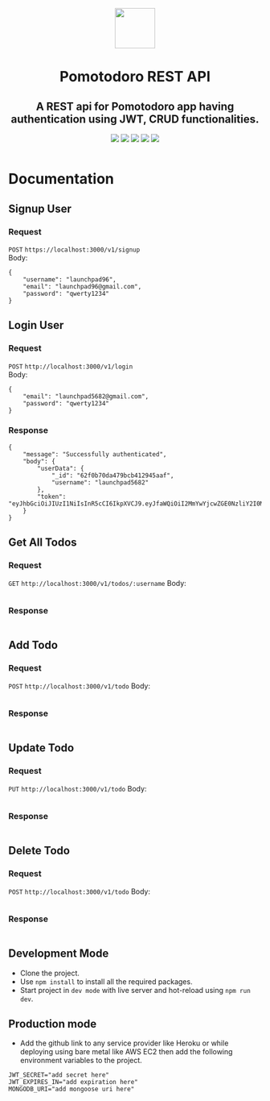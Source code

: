 <p align="center"><img src="https://yifgzyyqlpgydlzwcsaj.supabase.co/storage/v1/object/public/pomotodoro/pomotodoro.png" height="80"/></p>

<h1 align="center">Pomotodoro REST API</h1>

<h2 align="center"> A REST api for Pomotodoro app having authentication using JWT, CRUD functionalities.</h2>

<p align="center">
<img src="https://img.shields.io/badge/Express.js-000000?style=for-the-badge&logo=express&logoColor=white" />
<img src="https://img.shields.io/badge/JavaScript-323330?style=for-the-badge&logo=javascript&logoColor=F7DF1E" />
<img src="https://img.shields.io/badge/MongoDB-4EA94B?style=for-the-badge&logo=mongodb&logoColor=white" />
<img src="https://img.shields.io/badge/Heroku-430098?style=for-the-badge&logo=heroku&logoColor=white" />
<img src="https://img.shields.io/badge/VSCode-0078D4?style=for-the-badge&logo=visual%20studio%20code&logoColor=white"/>
</p>

```

```

# Documentation

## Signup User

### Request

`POST` `https://localhost:3000/v1/signup` <br>
Body:

```
{
	"username": "launchpad96",
	"email": "launchpad96@gmail.com",
	"password": "qwerty1234"
}
```

## Login User

### Request

`POST` `http://localhost:3000/v1/login` <br>
Body:

```
{
    "email": "launchpad5682@gmail.com",
    "password": "qwerty1234"
}
```

### Response <br>

```
{
	"message": "Successfully authenticated",
	"body": {
		"userData": {
			"_id": "62f0b70da479bcb412945aaf",
			"username": "launchpad5682"
		},
		"token": "eyJhbGciOiJIUzI1NiIsInR5cCI6IkpXVCJ9.eyJfaWQiOiI2MmYwYjcwZGE0NzliY2I0MTI5NDVhYWYiLCJpYXQiOjE2NjAxNTAzMTQsImV4cCI6MTY2MDIzNjcxNH0.phHbB7zwEBoBc2ut4TaxTJ4ziHmaLtB6nOCayeDLqXM"
	}
}
```

## Get All Todos

### Request

`GET` `http://localhost:3000/v1/todos/:username`
Body:

```

```

### Response

```

```

## Add Todo

### Request

`POST` `http://localhost:3000/v1/todo`
Body:

```

```

### Response

```

```

## Update Todo

### Request

`PUT` `http://localhost:3000/v1/todo`
Body:

```

```

### Response

```

```

## Delete Todo

### Request

`POST` `http://localhost:3000/v1/todo`
Body:

```

```

### Response

```

```

## Development Mode

- Clone the project.
- Use `npm install` to install all the required packages.
- Start project in `dev mode` with live server and hot-reload using `npm run dev`.

## Production mode

- Add the github link to any service provider like Heroku or while deploying using bare metal like AWS EC2 then add the following environment variables to the project.

```
JWT_SECRET="add secret here"
JWT_EXPIRES_IN="add expiration here"
MONGODB_URI="add mongoose uri here"
```
